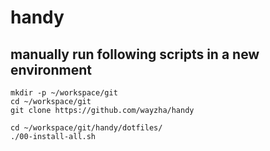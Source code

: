 # handy

## manually run following scripts in a new environment
```shell
mkdir -p ~/workspace/git
cd ~/workspace/git
git clone https://github.com/wayzha/handy

cd ~/workspace/git/handy/dotfiles/
./00-install-all.sh
```

